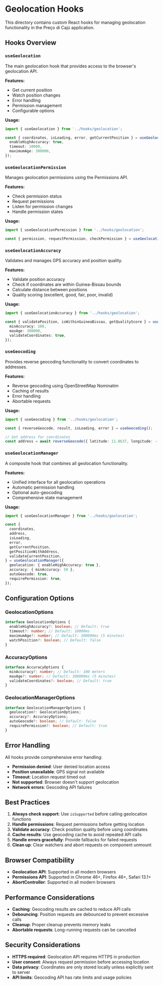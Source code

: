# Geolocation Hooks

This directory contains custom React hooks for managing geolocation functionality in the Preço di Cajú application.

## Hooks Overview

### `useGeolocation`

The main geolocation hook that provides access to the browser's geolocation API.

**Features:**

- Get current position
- Watch position changes
- Error handling
- Permission management
- Configurable options

**Usage:**

```typescript
import { useGeolocation } from '../hooks/geolocation';

const { coordinates, isLoading, error, getCurrentPosition } = useGeolocation({
  enableHighAccuracy: true,
  timeout: 10000,
  maximumAge: 300000,
});
```

### `useGeolocationPermission`

Manages geolocation permissions using the Permissions API.

**Features:**

- Check permission status
- Request permissions
- Listen for permission changes
- Handle permission states

**Usage:**

```typescript
import { useGeolocationPermission } from '../hooks/geolocation';

const { permission, requestPermission, checkPermission } = useGeolocationPermission();
```

### `useGeolocationAccuracy`

Validates and manages GPS accuracy and position quality.

**Features:**

- Validate position accuracy
- Check if coordinates are within Guinea-Bissau bounds
- Calculate distance between positions
- Quality scoring (excellent, good, fair, poor, invalid)

**Usage:**

```typescript
import { useGeolocationAccuracy } from '../hooks/geolocation';

const { validatePosition, isWithinGuineaBissau, getQualityScore } = useGeolocationAccuracy({
  minAccuracy: 100,
  maxAge: 300000,
  validateCoordinates: true,
});
```

### `useGeocoding`

Provides reverse geocoding functionality to convert coordinates to addresses.

**Features:**

- Reverse geocoding using OpenStreetMap Nominatim
- Caching of results
- Error handling
- Abortable requests

**Usage:**

```typescript
import { useGeocoding } from '../hooks/geolocation';

const { reverseGeocode, result, isLoading, error } = useGeocoding();

// Get address for coordinates
const address = await reverseGeocode({ latitude: 11.8637, longitude: -15.5983 });
```

### `useGeolocationManager`

A composite hook that combines all geolocation functionality.

**Features:**

- Unified interface for all geolocation operations
- Automatic permission handling
- Optional auto-geocoding
- Comprehensive state management

**Usage:**

```typescript
import { useGeolocationManager } from '../hooks/geolocation';

const {
  coordinates,
  address,
  isLoading,
  error,
  getCurrentPosition,
  getPositionWithAddress,
  validateCurrentPosition,
} = useGeolocationManager({
  geolocation: { enableHighAccuracy: true },
  accuracy: { minAccuracy: 50 },
  autoGeocode: true,
  requirePermission: true,
});
```

## Configuration Options

### GeolocationOptions

```typescript
interface GeolocationOptions {
  enableHighAccuracy?: boolean; // Default: true
  timeout?: number; // Default: 10000ms
  maximumAge?: number; // Default: 300000ms (5 minutes)
  watchPosition?: boolean; // Default: false
}
```

### AccuracyOptions

```typescript
interface AccuracyOptions {
  minAccuracy?: number; // Default: 100 meters
  maxAge?: number; // Default: 300000ms (5 minutes)
  validateCoordinates?: boolean; // Default: true
}
```

### GeolocationManagerOptions

```typescript
interface GeolocationManagerOptions {
  geolocation?: GeolocationOptions;
  accuracy?: AccuracyOptions;
  autoGeocode?: boolean; // Default: false
  requirePermission?: boolean; // Default: true
}
```

## Error Handling

All hooks provide comprehensive error handling:

- **Permission denied**: User denied location access
- **Position unavailable**: GPS signal not available
- **Timeout**: Location request timed out
- **Not supported**: Browser doesn't support geolocation
- **Network errors**: Geocoding API failures

## Best Practices

1. **Always check support**: Use `isSupported` before calling geolocation functions
2. **Handle permissions**: Request permissions before getting location
3. **Validate accuracy**: Check position quality before using coordinates
4. **Cache results**: Use geocoding cache to avoid repeated API calls
5. **Handle errors gracefully**: Provide fallbacks for failed requests
6. **Clean up**: Clear watchers and abort requests on component unmount

## Browser Compatibility

- **Geolocation API**: Supported in all modern browsers
- **Permissions API**: Supported in Chrome 46+, Firefox 46+, Safari 13.1+
- **AbortController**: Supported in all modern browsers

## Performance Considerations

- **Caching**: Geocoding results are cached to reduce API calls
- **Debouncing**: Position requests are debounced to prevent excessive calls
- **Cleanup**: Proper cleanup prevents memory leaks
- **Abortable requests**: Long-running requests can be cancelled

## Security Considerations

- **HTTPS required**: Geolocation API requires HTTPS in production
- **User consent**: Always request permission before accessing location
- **Data privacy**: Coordinates are only stored locally unless explicitly sent to server
- **API limits**: Geocoding API has rate limits and usage policies
